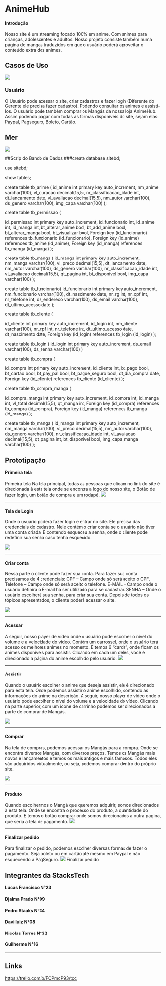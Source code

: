 # AnimeHub 

#### Introdução 


Nosso site é um streaming focado 100% em anime. Com animes para crianças, adolescentes e adultos. 
Nosso projeto consiste também numa página de mangas traduzidos em que o usuário poderá aproveitar o conteúdo extra dos animes.



## Casos de Uso
![](https://i.imgur.com/VA8XEiM.png)




### Usuário
O Usuário pode acessar o site, criar cadastros e fazer login (Diferente do Gerente ele precisa fazer cadastro). Podendo consultar os animes e assisti-los. O usuário pode também comprar os Mangás da nossa loja AnimeHub. Assim podendo pagar com todas as formas disponíveis do site, sejam elas: Paypal, Pagseguro, Boleto, Cartão.


## Mer
![](https://i.imgur.com/gV9Aoc4.png)

##Scrip do Bando de Dados
###create database sitebd;

use sitebd;

show tables;

create table tb_anime (
id_anime int primary key auto_increment,
nm_anime varchar(100),
vl_duracao decimal(15,5),
nr_classificacao_idade int,
dt_lancamento date,
vl_avaliacao decimal(15,5),
nm_autor varchar(100),
ds_genero varchar(100),
img_capa varchar(100)
);

create table tb_permissao (

id_permissao int primary key auto_increment,
id_funcionario int,
id_anime int,
id_manga int,
bt_alterar_anime bool,
bt_add_anime bool,
bt_alterar_manga bool,
bt_visualizar bool,
Foreign key (id_funcionario) references tb_funcionario (id_funcionario),
Foreign key (id_anime) references tb_anime (id_anime),
Foreign key (id_manga) references tb_manga (id_manga)
);

create table tb_manga (
id_manga  int primary key auto_increment,
nm_manga varchar(100),
vl_preco decimal(15,5),
dt_lancamento date,
nm_autor varchar(100),
ds_genero varchar(100),
nr_classificacao_idade int,
vl_avaliacao decimal(15,5),
qt_pagina int,
bt_disponivel bool,
img_capa varchar(100)
);

create table tb_funcionario(
id_funcionario  int primary key auto_increment,
nm_funcionario varchar(100),
dt_nascimento date,
nr_rg int,
nr_cpf int,
nr_telefone int,
ds_endereco varchar(100),
ds_email varchar(100),
dt_ultimo_acesso date
);

create table tb_cliente (

id_cliente  int primary key auto_increment,
id_login int,
nm_cliente varchar(100),
nr_cpf int,
nr_telefone int,
dt_ultimo_acesso date,
dt_nascimento date,
Foreign key (id_login) references tb_login (id_login)
);

create table tb_login (
id_login int primary key auto_increment,
ds_email varchar(100),
ds_senha varchar(100)
);

create table tb_compra (

id_compra int primary key auto_increment,
id_cliente int,
bt_pago bool,
bt_cartao bool,
bt_pay_pal bool,
bt_pague_seguro bool,
dt_dia_compra date,
Foreign key (id_cliente) references tb_cliente (id_cliente)
);

create table tb_compra_manga (

id_compra_manga int primary key auto_increment,
id_compra int,
id_manga int,
vl_total decimal(15,5),
qt_manga int,
Foreign key (id_compra) references tb_compra (id_compra),
Foreign key (id_manga) references tb_manga (id_manga)
);

create table tb_manga (
id_manga int primary key auto_increment,
nm_manga varchar(100),
vl_preco decimal(15,5),
nm_autor varchar(100),
ds_genero  varchar(100),
nr_classificacao_idade int,
vl_avaliacao decimal(15,5),
qt_pagina int,
bt_disponivel bool,
img_capa_manga varchar(100)
);


## Prototipação 

#### Primeira tela 
Primeira tela
Na tela principal, todas as pessoas que clicam no link do site é direcionada à esta tela onde se encontra a logo do nosso site, o Botão de fazer login, um botão de compra e um rodapé.
![](https://i.imgur.com/pGTlTVp.png)
****

#### Tela de Login
Onde o usuário poderá fazer login e entrar no site. Ele precisa das credenciais do cadastro. Nele contém o criar conta se o usuário não tiver uma conta criada. E contendo esqueceu a senha, onde o cliente pode redefinir sua senha caso tenha esquecido. 

![](https://i.imgur.com/vBNeS9b.png)
****

#### Criar conta 
Nessa parte o cliente pode fazer sua conta. Para fazer sua conta precisamos de 4 credenciais:
CPF – Campo onde só será aceito o CPF. 
Telefone – Campo onde só será aceito o telefone. 
E-MAIL – Campo onde o usuário definira o E-mail há ser utilizado para se cadastrar. 
SENHA – Onde o usuário escolherá sua senha, para criar sua conta. Depois de todos os tópicos apresentados, o cliente poderá acessar o site.

![](https://i.imgur.com/KwxM18p.png)
****

#### Acessar 
A seguir, nosso player de vídeo onde o usuário pode escolher o nível do volume e a velocidade do vídeo.
Contém um carrossel, onde o usuário terá acesso os melhores animes no momento. E temos 6 “cards”, onde ficam os animes disponíveis para assistir. Clicando em cada um deles, você é direcionado a página do anime escolhido pelo usuário.
![](https://i.imgur.com/XmZxH3H.png)
****
#### Assistir
Quando o usuário escolher o anime que deseja assistir, ele é direcionado para esta tela. Onde podemos assistir o anime escolhido, contendo as informações do anime na descrição. A seguir, nosso player de vídeo onde o usuário pode escolher o nível do volume e a velocidade do vídeo.
Clicando na parte superior, com um ícone de carrinho podemos ser direcionados a parte de comprar de Mangás.

![](https://i.imgur.com/wxzrINX.png)
****
#### Comprar
Na tela de compras, podemos acessar os Mangás para a compra. Onde se encontra diversos Mangás, com diversos preços. Temos os Mangás mais novos e lançamentos e temos os mais antigos e mais famosos. Todos eles são adquiridos virtualmente, ou seja, podemos comprar dentro do próprio site.

![](https://i.imgur.com/OdTNFSU.png)
****

#### Produto
Quando escolhermos o Mangá que queremos adquirir, somos direcionados à esta tela. Onde se encontra o processo do produto, a quantidade do produto. E temos o botão comprar onde somos direcionados a outra pagina, que seria a tela de pagamento.
![](https://i.imgur.com/YcIl5kh.png)
***

#### Finalizar pedido
Para finalizar o pedido, podemos escolher diversas formas de fazer o pagamento. Seja boleto ou em cartão até mesmo em Paypal e não esquecendo a PagSeguro.
![](https://i.imgur.com/tYlEWsR.png)
Finalizar pedido



## Integrantes da StacksTech

#### Lucas Francisco N°23
#### Djalma Prado    N°09
#### Pedro Staaks    N°34
#### Davi luiz       N°08
#### Nicolas Torres  N°32
#### Guilherme       N°16
*******

## Links 
https://trello.com/b/FCPmcP93/tcc
